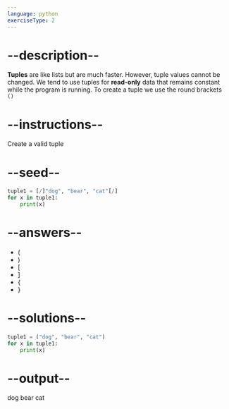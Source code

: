 ```yaml
---
language: python
exerciseType: 2
---
```


# --description--

**Tuples** are like lists but are much faster.
However, tuple values cannot be changed.
We tend to use tuples for **read-only** data that remains constant while the program is running.
To create a tuple we use the round brackets `()`

# --instructions--

Create a valid tuple

# --seed--

```python
tuple1 = [/]"dog", "bear", "cat"[/]
for x in tuple1:
    print(x)
```

# --answers--

- (
- )
- [
- ]
- {
- }

# --solutions--

```python
tuple1 = ("dog", "bear", "cat")
for x in tuple1:
    print(x)
```

# --output--

dog
bear
cat

